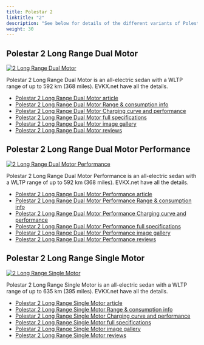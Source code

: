 ```yaml
---
title: Polestar 2
linktitle: "2"
description: "See below for details of the different variants of Polestar 2"
weight: 30
---
```

## Polestar 2 Long Range Dual Motor

<a href="/models/polestar/2/2_long_range_dual_motor/"><img src="https://media.evkx.net/multimedia/models/polestar/2/2_long_range_dual_motor/main_1_st.jpg" class="img-fluid" alt="2 Long Range Dual Motor" ></a>

Polestar 2 Long Range Dual Motor is an all-electric sedan with a WLTP range of up to 592 km (368 miles). EVKX.net have all the details. 

- [Polestar 2 Long Range Dual Motor article](/models/polestar/2/2_long_range_dual_motor/)
- [Polestar 2 Long Range Dual Motor Range & consumption info](/models/polestar/2/2_long_range_dual_motor/rangeandconsumption)
- [Polestar 2 Long Range Dual Motor Charging curve and performance](/models/polestar/2/2_long_range_dual_motor/chargingcurve)
- [Polestar 2 Long Range Dual Motor full specifications](/models/polestar/2/2_long_range_dual_motor/specifications)
- [Polestar 2 Long Range Dual Motor image gallery](/models/polestar/2/2_long_range_dual_motor/gallery)
- [Polestar 2 Long Range Dual Motor reviews](/models/polestar/2/2_long_range_dual_motor/reviews)

## Polestar 2 Long Range Dual Motor Performance

<a href="/models/polestar/2/2_long_range_dual_motor_performance/"><img src="https://media.evkx.net/multimedia/models/polestar/2/2_long_range_dual_motor_performance/main_1_st.jpg" class="img-fluid" alt="2 Long Range Dual Motor Performance" ></a>

Polestar 2 Long Range Dual Motor Performance is an all-electric sedan with a WLTP range of up to 592 km (368 miles). EVKX.net have all the details. 

- [Polestar 2 Long Range Dual Motor Performance article](/models/polestar/2/2_long_range_dual_motor_performance/)
- [Polestar 2 Long Range Dual Motor Performance Range & consumption info](/models/polestar/2/2_long_range_dual_motor_performance/rangeandconsumption)
- [Polestar 2 Long Range Dual Motor Performance Charging curve and performance](/models/polestar/2/2_long_range_dual_motor_performance/chargingcurve)
- [Polestar 2 Long Range Dual Motor Performance full specifications](/models/polestar/2/2_long_range_dual_motor_performance/specifications)
- [Polestar 2 Long Range Dual Motor Performance image gallery](/models/polestar/2/2_long_range_dual_motor_performance/gallery)
- [Polestar 2 Long Range Dual Motor Performance reviews](/models/polestar/2/2_long_range_dual_motor_performance/reviews)

## Polestar 2 Long Range Single Motor

<a href="/models/polestar/2/2_long_range_single_motor/"><img src="https://media.evkx.net/multimedia/models/polestar/2/2_long_range_single_motor/main_1_st.jpg" class="img-fluid" alt="2 Long Range Single Motor" ></a>

Polestar 2 Long Range Single Motor is an all-electric sedan with a WLTP range of up to 635 km (395 miles). EVKX.net have all the details. 

- [Polestar 2 Long Range Single Motor article](/models/polestar/2/2_long_range_single_motor/)
- [Polestar 2 Long Range Single Motor Range & consumption info](/models/polestar/2/2_long_range_single_motor/rangeandconsumption)
- [Polestar 2 Long Range Single Motor Charging curve and performance](/models/polestar/2/2_long_range_single_motor/chargingcurve)
- [Polestar 2 Long Range Single Motor full specifications](/models/polestar/2/2_long_range_single_motor/specifications)
- [Polestar 2 Long Range Single Motor image gallery](/models/polestar/2/2_long_range_single_motor/gallery)
- [Polestar 2 Long Range Single Motor reviews](/models/polestar/2/2_long_range_single_motor/reviews)

